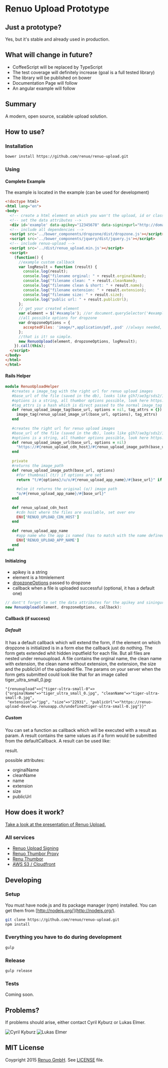 # Renuo Upload Prototype

## Just a prototype?

Yes, but it's stable and already used in production. 

## What will change in future?

* CoffeeScript will be replaced by TypeScript
* The test coverage will definitely increase (goal is a full tested library)
* The library will be published on bower
* Documentation Page will follow
* An angular example will follow

## Summary

A modern, open source, scalable upload solution.

## How to use?

### Installation

```sh
bower install https://github.com/renuo/renuo-upload.git
```

### Using

#### Complete Example

The example is located in the example (can be used for development)

```html
<!doctype html>
<html lang="en">
<body>
  <!-- create a html element on which you wan't the upload, id or class dosen't matter -->
  <!-- set the data attributes -->
  <div id='example' data-apikey="12345678" data-signingurl="http://domain/generate_policy"></div>
  <!-- include all dependencies -->
  <script src='../bower_components/dropzone/dist/dropzone.js'></script>
  <script src='../bower_components/jquery/dist/jquery.js'></script>
  <!-- include renuo-upload -->
  <script src='../dist/renuo_upload.min.js'></script>
  <script>
    (function() {
      //example custom callback
      var logResult = function (result) {
        console.log(result);
        console.log("filename orginal: " + result.orginalName);
        console.log("filename clean: " + result.cleanName);
        console.log("filename clean & short: " + result.name);
        console.log("filename extension: " + result.extension);
        console.log("filename size: " + result.size);
        console.log("public url: " + result.publicUrl);
      };
      // get your created element
      var element = $('#example'); //or document.querySelector('#example')
      //all possible options for dropzone
      var dropzoneOptions = {
        acceptedFiles: 'image/*,application/pdf,.psd' //always needed, look at http://www.dropzonejs.com/#config-acceptedFiles
      };
      //that is it! so simple.
      new RenuoUpload(element, dropzoneOptions, logResult);
    }).call(this);
  </script>
</body>
</html>
</html>
```

#### Rails Helper

```ruby
module RenuoUploadHelper
   #creates a image_tag with the right url for renuo upload images
   #base_url of the file (saved in the db), looks like g1h7/ae3g/sds2/1n3h/filename
   #options is a string, all thumbor options possible, look here https://github.com/thumbor/thumbor/wiki/Usage
   #tag_attrs is a hash which is direct passed to the normal image_tag (all options like class: 'red' are possible)
   def renuo_upload_image_tag(base_url, options = nil, tag_attrs = {})
     image_tag(renuo_upload_image_url(base_url, options), tag_attrs)
   end
 
   #creates the right url for renuo upload images
   #base_url of the file (saved in the db), looks like g1h7/ae3g/sds2/1n3h/filename
   #options is a string, all thumbor options possible, look here https://github.com/thumbor/thumbor/wiki/Usage
   def renuo_upload_image_url(base_url, options = nil)
     "https://#{renuo_upload_cdn_host}/#{renuo_upload_image_path(base_url, options)}"
   end
 
   private
   #returns the image_path
   def renuo_upload_image_path(base_url, options)
     #for thumbnail (t/) if options are set
     return "t/#{options}/u/o/#{renuo_upload_app_name}/#{base_url}" if options
 
     #else it returns the original (o/) image path
     "o/#{renuo_upload_app_name}/#{base_url}"
   end
 
   def renuo_upload_cdn_host
     #cdn host where the files are available, set over env 
     ENV['RENUO_UPLOAD_CDN_HOST']
   end
 
   def renuo_upload_app_name
     #app name who the app is named (has to match with the name defined with the api_key)
     ENV['RENUO_UPLOAD_APP_NAME']
   end
 end

```

#### Initialzing

* apikey is a string
* element is a htmlelement
* [dropzoneOptions](http://www.dropzonejs.com/#configuration-options) passed to dropzone
* callback when a file is uploaded successful (optional, it has a default one)

```js
// dont't forget to set the data attributes for the apikey and siningurl on the element you pass to the upload
new RenuoUpload(element, dropzoneOptions, callback):
```

#### Callback (if success)

##### Default

It has a default callback which will extend the form, if the element on which dropzone is initialized is in a form else 
the callback just do nothing. The form gets extended whit hidden inputfield for each file. But all files are nested 
under renuoupload. A file contains the orginal name, the clean name with extension, the clean name without extension, 
the extension, the size and the publicUrl of the uploaded file. The params on your server when the form gets submitted 
could look like that for an image called tiger_ultra_small_0.jpg:

```
"{renuoupload"=>{"tiger-ultra-small-0"=>{"orginalName"=>"tiger_ultra_small_0.jpg", "cleanName"=>"tiger-ultra-small-0.jpg",
 "extension"=>"jpg", "size"=>"22931", "publicUrl"=>"https://renuo-upload-develop.renuoapp.ch/undefinedtiger-ultra-small-0.jpg"}}"
```

##### Custom 
 
You can set a function as callback which will be executed with a result as param. A result contains the same values as 
if a form would be submitted from the defaultCallback. A result can be used like:

result.<attribute>

possible attributes:

* orginalName
* cleanName
* name      
* extension
* size
* publicUrl

## How does it work?

[Take a look at the presentation of Renuo Upload.](https://www.renuo.ch/pdfs/15-06-24-renuo-upload.pdf)

### All services

* [Renuo Upload Signing](https://github.com/renuo/renuo-upload-signing)
* [Renuo Thumbor Proxy](https://github.com/renuo/renuo-thumbs-proxy)
* [Renu Thumbor](https://github.com/renuo/renuo-thumbor)
* [AWS S3 / Cloudfront](https://aws.amazon.com/)

## Developing

### Setup

You must have node.js and its package manager (npm) installed.  You can get them from [http://nodejs.org/](http://nodejs.org/).

```sh
git clone https://github.com/renuo/renuo-upload.git
npm install
```

### Everything you have to do during development

```sh
gulp
```

### Release

```sh
gulp release
```

### Tests

Coming soon.

## Problems?

If problems should arise, either contact Cyril Kyburz or Lukas Elmer.

![Cyril Kyburz](http://www.gravatar.com/avatar/4f522497d9145b89661c381d5fd7a50c)
![Lukas Elmer](https://www.gravatar.com/avatar/697b8e2d3bde4d895eca4fe2dcfe9239)

## MIT License

Coypright 2015 [Renuo GmbH](https://www.renuo.ch/). See [LICENSE](LICENSE) file.
